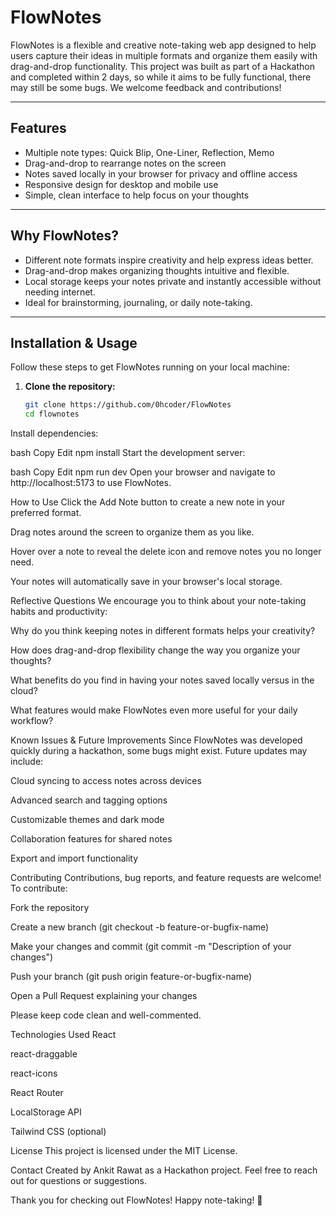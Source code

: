 # FlowNotes

FlowNotes is a flexible and creative note-taking web app designed to help users capture their ideas in multiple formats and organize them easily with drag-and-drop functionality. This project was built as part of a Hackathon and completed within 2 days, so while it aims to be fully functional, there may still be some bugs. We welcome feedback and contributions!

---

## Features

- Multiple note types: Quick Blip, One-Liner, Reflection, Memo
- Drag-and-drop to rearrange notes on the screen
- Notes saved locally in your browser for privacy and offline access
- Responsive design for desktop and mobile use
- Simple, clean interface to help focus on your thoughts

---

## Why FlowNotes?

- Different note formats inspire creativity and help express ideas better.
- Drag-and-drop makes organizing thoughts intuitive and flexible.
- Local storage keeps your notes private and instantly accessible without needing internet.
- Ideal for brainstorming, journaling, or daily note-taking.

---

## Installation & Usage

Follow these steps to get FlowNotes running on your local machine:

1. **Clone the repository:**

   ```bash
   git clone https://github.com/0hcoder/FlowNotes
   cd flownotes
Install dependencies:

bash
Copy
Edit
npm install
Start the development server:

bash
Copy
Edit
npm run dev
Open your browser and navigate to http://localhost:5173 to use FlowNotes.

How to Use
Click the Add Note button to create a new note in your preferred format.

Drag notes around the screen to organize them as you like.

Hover over a note to reveal the delete icon and remove notes you no longer need.

Your notes will automatically save in your browser's local storage.

Reflective Questions
We encourage you to think about your note-taking habits and productivity:

Why do you think keeping notes in different formats helps your creativity?

How does drag-and-drop flexibility change the way you organize your thoughts?

What benefits do you find in having your notes saved locally versus in the cloud?

What features would make FlowNotes even more useful for your daily workflow?

Known Issues & Future Improvements
Since FlowNotes was developed quickly during a hackathon, some bugs might exist. Future updates may include:

Cloud syncing to access notes across devices

Advanced search and tagging options

Customizable themes and dark mode

Collaboration features for shared notes

Export and import functionality

Contributing
Contributions, bug reports, and feature requests are welcome! To contribute:

Fork the repository

Create a new branch (git checkout -b feature-or-bugfix-name)

Make your changes and commit (git commit -m "Description of your changes")

Push your branch (git push origin feature-or-bugfix-name)

Open a Pull Request explaining your changes

Please keep code clean and well-commented.

Technologies Used
React

react-draggable

react-icons

React Router

LocalStorage API

Tailwind CSS (optional)

License
This project is licensed under the MIT License.

Contact
Created by Ankit Rawat as a Hackathon project. Feel free to reach out for questions or suggestions.

Thank you for checking out FlowNotes! Happy note-taking! 🚀
